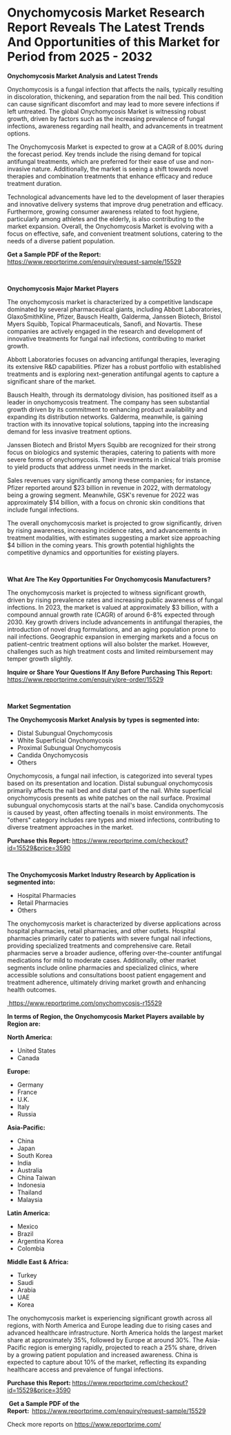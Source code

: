 <p><h1>Onychomycosis Market Research Report Reveals The Latest Trends And Opportunities of this Market for Period from 2025 - 2032</h1></p><p><strong>Onychomycosis Market Analysis and Latest Trends</strong></p>
<p><p>Onychomycosis is a fungal infection that affects the nails, typically resulting in discoloration, thickening, and separation from the nail bed. This condition can cause significant discomfort and may lead to more severe infections if left untreated. The global Onychomycosis Market is witnessing robust growth, driven by factors such as the increasing prevalence of fungal infections, awareness regarding nail health, and advancements in treatment options.</p><p>The Onychomycosis Market is expected to grow at a CAGR of 8.00% during the forecast period. Key trends include the rising demand for topical antifungal treatments, which are preferred for their ease of use and non-invasive nature. Additionally, the market is seeing a shift towards novel therapies and combination treatments that enhance efficacy and reduce treatment duration. </p><p>Technological advancements have led to the development of laser therapies and innovative delivery systems that improve drug penetration and efficacy. Furthermore, growing consumer awareness related to foot hygiene, particularly among athletes and the elderly, is also contributing to the market expansion. Overall, the Onychomycosis Market is evolving with a focus on effective, safe, and convenient treatment solutions, catering to the needs of a diverse patient population.</p></p>
<p><strong>Get a Sample PDF of the Report:&nbsp;</strong> <a href="https://www.reportprime.com/enquiry/request-sample/15529?utm_campaign=3578&utm_medium=2&utm_source=Github&utm_content=ia&utm_term=20032025&utm_id=onychomycosis">https://www.reportprime.com/enquiry/request-sample/15529</a></p>
<p>&nbsp;</p>
<p><strong>Onychomycosis Major Market Players</strong></p>
<p><p>The onychomycosis market is characterized by a competitive landscape dominated by several pharmaceutical giants, including Abbott Laboratories, GlaxoSmithKline, Pfizer, Bausch Health, Galderma, Janssen Biotech, Bristol Myers Squibb, Topical Pharmaceuticals, Sanofi, and Novartis. These companies are actively engaged in the research and development of innovative treatments for fungal nail infections, contributing to market growth.</p><p>Abbott Laboratories focuses on advancing antifungal therapies, leveraging its extensive R&D capabilities. Pfizer has a robust portfolio with established treatments and is exploring next-generation antifungal agents to capture a significant share of the market.</p><p>Bausch Health, through its dermatology division, has positioned itself as a leader in onychomycosis treatment. The company has seen substantial growth driven by its commitment to enhancing product availability and expanding its distribution networks. Galderma, meanwhile, is gaining traction with its innovative topical solutions, tapping into the increasing demand for less invasive treatment options.</p><p>Janssen Biotech and Bristol Myers Squibb are recognized for their strong focus on biologics and systemic therapies, catering to patients with more severe forms of onychomycosis. Their investments in clinical trials promise to yield products that address unmet needs in the market.</p><p>Sales revenues vary significantly among these companies; for instance, Pfizer reported around $23 billion in revenue in 2022, with dermatology being a growing segment. Meanwhile, GSK's revenue for 2022 was approximately $14 billion, with a focus on chronic skin conditions that include fungal infections.</p><p>The overall onychomycosis market is projected to grow significantly, driven by rising awareness, increasing incidence rates, and advancements in treatment modalities, with estimates suggesting a market size approaching $4 billion in the coming years. This growth potential highlights the competitive dynamics and opportunities for existing players.</p></p>
<p>&nbsp;</p>
<p><strong>What Are The Key Opportunities For Onychomycosis Manufacturers?</strong></p>
<p><p>The onychomycosis market is projected to witness significant growth, driven by rising prevalence rates and increasing public awareness of fungal infections. In 2023, the market is valued at approximately $3 billion, with a compound annual growth rate (CAGR) of around 6-8% expected through 2030. Key growth drivers include advancements in antifungal therapies, the introduction of novel drug formulations, and an aging population prone to nail infections. Geographic expansion in emerging markets and a focus on patient-centric treatment options will also bolster the market. However, challenges such as high treatment costs and limited reimbursement may temper growth slightly.</p></p>
<p><strong>Inquire or Share Your Questions If Any Before Purchasing This Report:</strong> <a href="https://www.reportprime.com/enquiry/pre-order/15529?utm_campaign=3578&utm_medium=2&utm_source=Github&utm_content=ia&utm_term=20032025&utm_id=onychomycosis">https://www.reportprime.com/enquiry/pre-order/15529</a></p>
<p>&nbsp;</p>
<p><strong>Market Segmentation</strong></p>
<p><strong>The Onychomycosis Market Analysis by types is segmented into:</strong></p>
<p><ul><li>Distal Subungual Onychomycosis</li><li>White Superficial Onychomycosis</li><li>Proximal Subungual Onychomycosis</li><li>Candida Onychomycosis</li><li>Others</li></ul></p>
<p><p>Onychomycosis, a fungal nail infection, is categorized into several types based on its presentation and location. Distal subungual onychomycosis primarily affects the nail bed and distal part of the nail. White superficial onychomycosis presents as white patches on the nail surface. Proximal subungual onychomycosis starts at the nail's base. Candida onychomycosis is caused by yeast, often affecting toenails in moist environments. The "others" category includes rare types and mixed infections, contributing to diverse treatment approaches in the market.</p></p>
<p><strong>Purchase this Report:&nbsp;</strong><a href="https://www.reportprime.com/checkout?id=15529&price=3590&utm_campaign=3578&utm_medium=2&utm_source=Github&utm_content=ia&utm_term=20032025&utm_id=onychomycosis">https://www.reportprime.com/checkout?id=15529&price=3590</a></p>
<p>&nbsp;</p>
<p><strong>The Onychomycosis Market Industry Research by Application is segmented into:</strong></p>
<p><ul><li>Hospital Pharmacies</li><li>Retail Pharmacies</li><li>Others</li></ul></p>
<p><p>The onychomycosis market is characterized by diverse applications across hospital pharmacies, retail pharmacies, and other outlets. Hospital pharmacies primarily cater to patients with severe fungal nail infections, providing specialized treatments and comprehensive care. Retail pharmacies serve a broader audience, offering over-the-counter antifungal medications for mild to moderate cases. Additionally, other market segments include online pharmacies and specialized clinics, where accessible solutions and consultations boost patient engagement and treatment adherence, ultimately driving market growth and enhancing health outcomes.</p></p>
<p><a href="https://www.reportprime.com/onychomycosis-r15529?utm_campaign=3578&utm_medium=2&utm_source=Github&utm_content=ia&utm_term=20032025&utm_id=onychomycosis">&nbsp;https://www.reportprime.com/onychomycosis-r15529</a></p>
<p><strong>In terms of Region, the Onychomycosis Market Players available by Region are:</strong></p>
<p>
    <p> <strong> North America: </strong>
        <ul>
            <li>United States</li>
            <li>Canada</li>
        </ul>
        </p> 
    <p> <strong> Europe: </strong>
        <ul>
            <li>Germany</li>
            <li>France</li>
            <li>U.K.</li>
            <li>Italy</li>
            <li>Russia</li>
        </ul>
        </p> 
    <p> <strong> Asia-Pacific: </strong>
        <ul>
            <li>China</li>
            <li>Japan</li>
            <li>South Korea</li>
            <li>India</li>
            <li>Australia</li>
            <li>China Taiwan</li>
            <li>Indonesia</li>
            <li>Thailand</li>
            <li>Malaysia</li>
        </ul>
        </p> 
    <p> <strong> Latin America: </strong>
        <ul>
            <li>Mexico</li>
            <li>Brazil</li>
            <li>Argentina Korea</li>
            <li>Colombia</li>
        </ul>
        </p> 
    <p> <strong> Middle East & Africa: </strong>
        <ul>
            <li>Turkey</li>
            <li>Saudi</li>
            <li>Arabia</li>
            <li>UAE</li>
            <li>Korea</li>
        </ul>
    </p>
    </p>
<p><p>The onychomycosis market is experiencing significant growth across all regions, with North America and Europe leading due to rising cases and advanced healthcare infrastructure. North America holds the largest market share at approximately 35%, followed by Europe at around 30%. The Asia-Pacific region is emerging rapidly, projected to reach a 25% share, driven by a growing patient population and increased awareness. China is expected to capture about 10% of the market, reflecting its expanding healthcare access and prevalence of fungal infections.</p></p>
<p><strong>Purchase this Report: </strong><a href="https://www.reportprime.com/checkout?id=15529&price=3590&utm_campaign=3578&utm_medium=2&utm_source=Github&utm_content=ia&utm_term=20032025&utm_id=onychomycosis">https://www.reportprime.com/checkout?id=15529&price=3590</a></p>
<p>&nbsp;<strong>Get a Sample PDF of the Report:&nbsp;&nbsp;</strong><a href="https://www.reportprime.com/enquiry/request-sample/15529?utm_campaign=3578&utm_medium=2&utm_source=Github&utm_content=ia&utm_term=20032025&utm_id=onychomycosis">https://www.reportprime.com/enquiry/request-sample/15529</a></p>
<p><strong></strong></p>
<p>Check more reports on <a href="https://www.reportprime.com/?utm_campaign=3578&utm_medium=2&utm_source=Github&utm_content=ia&utm_term=20032025&utm_id=onychomycosis">https://www.reportprime.com/</a></p>